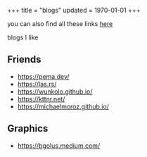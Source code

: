 +++
title = "blogs"
updated = 1970-01-01
+++

you can also find all these links [here](/plaintext/blogs.txt)

blogs I like

## Friends

- <https://pema.dev/>
- <https://las.rs/>
- <https://wunkolo.github.io/>
- <https://kttnr.net/>
- <https://michaelmoroz.github.io/>

## Graphics

- <https://bgolus.medium.com/>

